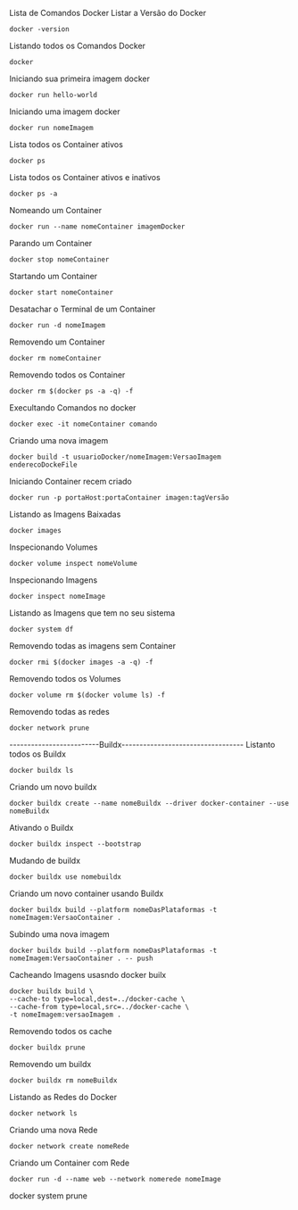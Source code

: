Lista de Comandos Docker
Listar a Versão do Docker
```
docker -version
```
Listando todos os Comandos Docker
```
docker
```
Iniciando sua primeira imagem docker
```
docker run hello-world
```
Iniciando uma imagem docker
```
docker run nomeImagem
```
Lista todos os Container ativos
```
docker ps
```
Lista todos os Container ativos e inativos
```
docker ps -a 
```
Nomeando um Container
```
docker run --name nomeContainer imagemDocker
```
Parando um Container
```
docker stop nomeContainer
```
Startando um Container
```
docker start nomeContainer
```
Desatachar o Terminal de um Container
```
docker run -d nomeImagem
```
Removendo um Container
```
docker rm nomeContainer
```
Removendo todos os Container
```
docker rm $(docker ps -a -q) -f
```
Execultando Comandos no docker
```
docker exec -it nomeContainer comando
```
Criando uma nova imagem
```
docker build -t usuarioDocker/nomeImagem:VersaoImagem enderecoDockeFile
```
Iniciando Container recem criado
```
docker run -p portaHost:portaContainer imagen:tagVersão
```
Listando as Imagens Baixadas
```
docker images
```
Inspecionando Volumes
```
docker volume inspect nomeVolume
```
Inspecionando Imagens
```
docker inspect nomeImage
```
Listando as Imagens que tem no seu sistema
```
docker system df
```
Removendo todas as imagens sem Container
```
docker rmi $(docker images -a -q) -f
```
Removendo todos os Volumes
```
docker volume rm $(docker volume ls) -f
```
Removendo todas as redes
```
docker network prune
```
-------------------------Buildx----------------------------------
Listanto todos os Buildx
```
docker buildx ls
```
Criando um novo buildx
```
docker buildx create --name nomeBuildx --driver docker-container --use nomeBuildx
```
Ativando o Buildx
```
docker buildx inspect --bootstrap
```
Mudando de buildx
```
docker buildx use nomebuildx
```
Criando um novo container usando Buildx
```
docker buildx build --platform nomeDasPlataformas -t nomeImagem:VersaoContainer .
```
Subindo uma nova imagem
```
docker buildx build --platform nomeDasPlataformas -t nomeImagem:VersaoContainer . -- push
```
Cacheando Imagens usasndo docker builx
```
docker buildx build \
--cache-to type=local,dest=../docker-cache \
--cache-from type=local,src=../docker-cache \
-t nomeImagem:versaoImagem .
```
Removendo todos os cache
```
docker buildx prune
```
Removendo um buildx
```
docker buildx rm nomeBuildx
```
Listando as Redes do Docker
```
docker network ls
```
Criando uma nova Rede
```
docker network create nomeRede
```
Criando um Container com Rede
```
docker run -d --name web --network nomerede nomeImage
```

docker system prune

